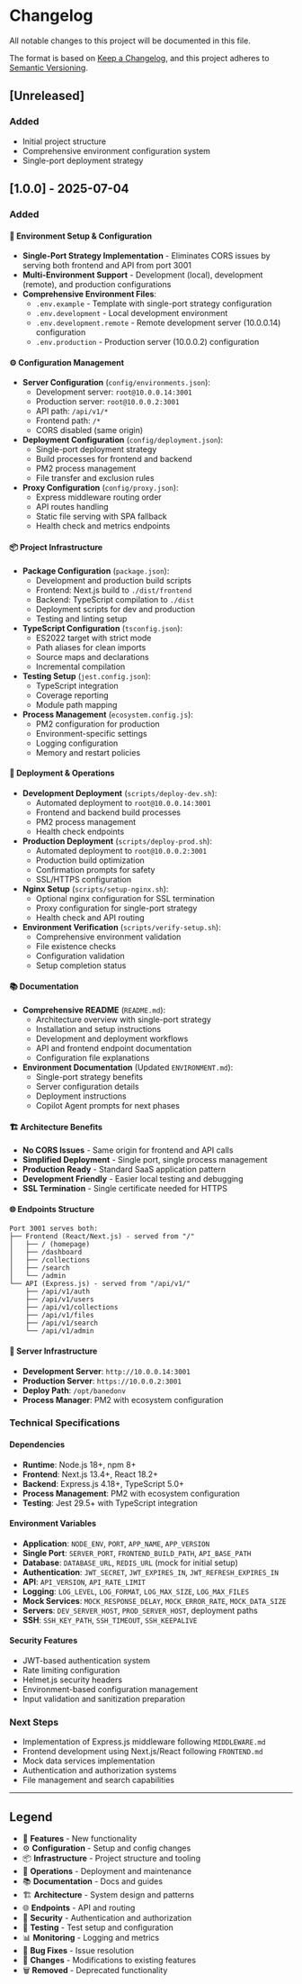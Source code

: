 # Changelog

All notable changes to this project will be documented in this file.

The format is based on [Keep a Changelog](https://keepachangelog.com/en/1.0.0/),
and this project adheres to [Semantic Versioning](https://semver.org/spec/v2.0.0.html).

## [Unreleased]

### Added
- Initial project structure
- Comprehensive environment configuration system
- Single-port deployment strategy

## [1.0.0] - 2025-07-04

### Added

#### 🚀 Environment Setup & Configuration
- **Single-Port Strategy Implementation** - Eliminates CORS issues by serving both frontend and API from port 3001
- **Multi-Environment Support** - Development (local), development (remote), and production configurations
- **Comprehensive Environment Files**:
  - `.env.example` - Template with single-port strategy configuration
  - `.env.development` - Local development environment
  - `.env.development.remote` - Remote development server (10.0.0.14) configuration
  - `.env.production` - Production server (10.0.0.2) configuration

#### ⚙️ Configuration Management
- **Server Configuration** (`config/environments.json`):
  - Development server: `root@10.0.0.14:3001`
  - Production server: `root@10.0.0.2:3001`
  - API path: `/api/v1/*`
  - Frontend path: `/*`
  - CORS disabled (same origin)
- **Deployment Configuration** (`config/deployment.json`):
  - Single-port deployment strategy
  - Build processes for frontend and backend
  - PM2 process management
  - File transfer and exclusion rules
- **Proxy Configuration** (`config/proxy.json`):
  - Express middleware routing order
  - API routes handling
  - Static file serving with SPA fallback
  - Health check and metrics endpoints

#### 📦 Project Infrastructure
- **Package Configuration** (`package.json`):
  - Development and production build scripts
  - Frontend: Next.js build to `./dist/frontend`
  - Backend: TypeScript compilation to `./dist`
  - Deployment scripts for dev and production
  - Testing and linting setup
- **TypeScript Configuration** (`tsconfig.json`):
  - ES2022 target with strict mode
  - Path aliases for clean imports
  - Source maps and declarations
  - Incremental compilation
- **Testing Setup** (`jest.config.json`):
  - TypeScript integration
  - Coverage reporting
  - Module path mapping
- **Process Management** (`ecosystem.config.js`):
  - PM2 configuration for production
  - Environment-specific settings
  - Logging configuration
  - Memory and restart policies

#### 🔧 Deployment & Operations
- **Development Deployment** (`scripts/deploy-dev.sh`):
  - Automated deployment to `root@10.0.0.14:3001`
  - Frontend and backend build processes
  - PM2 process management
  - Health check endpoints
- **Production Deployment** (`scripts/deploy-prod.sh`):
  - Automated deployment to `root@10.0.0.2:3001`
  - Production build optimization
  - Confirmation prompts for safety
  - SSL/HTTPS configuration
- **Nginx Setup** (`scripts/setup-nginx.sh`):
  - Optional nginx configuration for SSL termination
  - Proxy configuration for single-port strategy
  - Health check and API routing
- **Environment Verification** (`scripts/verify-setup.sh`):
  - Comprehensive environment validation
  - File existence checks
  - Configuration validation
  - Setup completion status

#### 📚 Documentation
- **Comprehensive README** (`README.md`):
  - Architecture overview with single-port strategy
  - Installation and setup instructions
  - Development and deployment workflows
  - API and frontend endpoint documentation
  - Configuration file explanations
- **Environment Documentation** (Updated `ENVIRONMENT.md`):
  - Single-port strategy benefits
  - Server configuration details
  - Deployment instructions
  - Copilot Agent prompts for next phases

#### 🏗️ Architecture Benefits
- **No CORS Issues** - Same origin for frontend and API calls
- **Simplified Deployment** - Single port, single process management
- **Production Ready** - Standard SaaS application pattern
- **Development Friendly** - Easier local testing and debugging
- **SSL Termination** - Single certificate needed for HTTPS

#### 🌐 Endpoints Structure
```
Port 3001 serves both:
├── Frontend (React/Next.js) - served from "/"
│   ├── / (homepage)
│   ├── /dashboard
│   ├── /collections
│   ├── /search
│   └── /admin
└── API (Express.js) - served from "/api/v1/"
    ├── /api/v1/auth
    ├── /api/v1/users
    ├── /api/v1/collections
    ├── /api/v1/files
    ├── /api/v1/search
    └── /api/v1/admin
```

#### 🚀 Server Infrastructure
- **Development Server**: `http://10.0.0.14:3001`
- **Production Server**: `https://10.0.0.2:3001`
- **Deploy Path**: `/opt/banedonv`
- **Process Manager**: PM2 with ecosystem configuration

### Technical Specifications

#### Dependencies
- **Runtime**: Node.js 18+, npm 8+
- **Frontend**: Next.js 13.4+, React 18.2+
- **Backend**: Express.js 4.18+, TypeScript 5.0+
- **Process Management**: PM2 with ecosystem configuration
- **Testing**: Jest 29.5+ with TypeScript integration

#### Environment Variables
- **Application**: `NODE_ENV`, `PORT`, `APP_NAME`, `APP_VERSION`
- **Single Port**: `SERVER_PORT`, `FRONTEND_BUILD_PATH`, `API_BASE_PATH`
- **Database**: `DATABASE_URL`, `REDIS_URL` (mock for initial setup)
- **Authentication**: `JWT_SECRET`, `JWT_EXPIRES_IN`, `JWT_REFRESH_EXPIRES_IN`
- **API**: `API_VERSION`, `API_RATE_LIMIT`
- **Logging**: `LOG_LEVEL`, `LOG_FORMAT`, `LOG_MAX_SIZE`, `LOG_MAX_FILES`
- **Mock Services**: `MOCK_RESPONSE_DELAY`, `MOCK_ERROR_RATE`, `MOCK_DATA_SIZE`
- **Servers**: `DEV_SERVER_HOST`, `PROD_SERVER_HOST`, deployment paths
- **SSH**: `SSH_KEY_PATH`, `SSH_TIMEOUT`, `SSH_KEEPALIVE`

#### Security Features
- JWT-based authentication system
- Rate limiting configuration
- Helmet.js security headers
- Environment-based configuration management
- Input validation and sanitization preparation

### Next Steps
- Implementation of Express.js middleware following `MIDDLEWARE.md`
- Frontend development using Next.js/React following `FRONTEND.md`
- Mock data services implementation
- Authentication and authorization systems
- File management and search capabilities

---

## Legend

- 🚀 **Features** - New functionality
- ⚙️ **Configuration** - Setup and config changes
- 📦 **Infrastructure** - Project structure and tooling
- 🔧 **Operations** - Deployment and maintenance
- 📚 **Documentation** - Docs and guides
- 🏗️ **Architecture** - System design and patterns
- 🌐 **Endpoints** - API and routing
- 🔐 **Security** - Authentication and authorization
- 🧪 **Testing** - Test setup and configuration
- 📊 **Monitoring** - Logging and metrics
- 🐛 **Bug Fixes** - Issue resolution
- 🔄 **Changes** - Modifications to existing features
- 🗑️ **Removed** - Deprecated functionality
